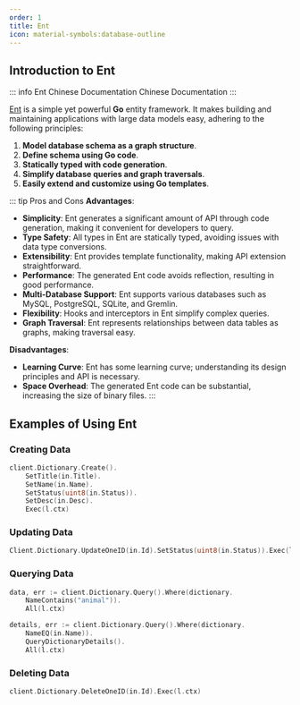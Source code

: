 ```yaml
---
order: 1
title: Ent
icon: material-symbols:database-outline
---
```


## Introduction to Ent

::: info Ent Chinese Documentation
Chinese Documentation
:::

[Ent](https://entgo.io/) is a simple yet powerful **Go** entity framework. It makes building and maintaining applications with large data models easy, adhering to the following principles:

1. **Model database schema as a graph structure**.
2. **Define schema using Go code**.
3. **Statically typed with code generation**.
4. **Simplify database queries and graph traversals**.
5. **Easily extend and customize using Go templates**.

::: tip Pros and Cons
**Advantages**:
- **Simplicity**: Ent generates a significant amount of API through code generation, making it convenient for developers to query.
- **Type Safety**: All types in Ent are statically typed, avoiding issues with data type conversions.
- **Extensibility**: Ent provides template functionality, making API extension straightforward.
- **Performance**: The generated Ent code avoids reflection, resulting in good performance.
- **Multi-Database Support**: Ent supports various databases such as MySQL, PostgreSQL, SQLite, and Gremlin.
- **Flexibility**: Hooks and interceptors in Ent simplify complex queries.
- **Graph Traversal**: Ent represents relationships between data tables as graphs, making traversal easy.

**Disadvantages**:
- **Learning Curve**: Ent has some learning curve; understanding its design principles and API is necessary.
- **Space Overhead**: The generated Ent code can be substantial, increasing the size of binary files.
:::

## Examples of Using Ent

### Creating Data

```go
client.Dictionary.Create().
	SetTitle(in.Title).
	SetName(in.Name).
	SetStatus(uint8(in.Status)).
	SetDesc(in.Desc).
	Exec(l.ctx)
```

### Updating Data

```go
Client.Dictionary.UpdateOneID(in.Id).SetStatus(uint8(in.Status)).Exec(l.ctx)
```

### Querying Data

```go
data, err := client.Dictionary.Query().Where(dictionary.
	NameContains("animal")).
	All(l.ctx)

details, err := client.Dictionary.Query().Where(dictionary.
	NameEQ(in.Name)).
	QueryDictionaryDetails().
	All(l.ctx)
```

### Deleting Data

```go
client.Dictionary.DeleteOneID(in.Id).Exec(l.ctx)
```